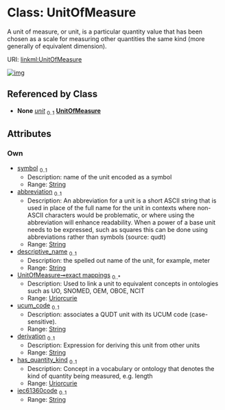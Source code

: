 
# Class: UnitOfMeasure

A unit of measure, or unit, is a particular quantity value that has been chosen as a scale for  measuring other quantities the same kind (more generally of equivalent dimension).

URI: [linkml:UnitOfMeasure](https://w3id.org/linkml/UnitOfMeasure)


[![img](https://yuml.me/diagram/nofunky;dir:TB/class/[TypeExpression]++-%20unit%200..1>[UnitOfMeasure&#124;symbol:string%20%3F;abbreviation:string%20%3F;descriptive_name:string%20%3F;exact_mappings:uriorcurie%20*;ucum_code:string%20%3F;derivation:string%20%3F;has_quantity_kind:uriorcurie%20%3F;iec61360code:string%20%3F],[SlotExpression]++-%20unit%200..1>[UnitOfMeasure],[PermissibleValue]++-%20unit%200..1>[UnitOfMeasure],[TypeExpression],[SlotExpression],[PermissibleValue])](https://yuml.me/diagram/nofunky;dir:TB/class/[TypeExpression]++-%20unit%200..1>[UnitOfMeasure&#124;symbol:string%20%3F;abbreviation:string%20%3F;descriptive_name:string%20%3F;exact_mappings:uriorcurie%20*;ucum_code:string%20%3F;derivation:string%20%3F;has_quantity_kind:uriorcurie%20%3F;iec61360code:string%20%3F],[SlotExpression]++-%20unit%200..1>[UnitOfMeasure],[PermissibleValue]++-%20unit%200..1>[UnitOfMeasure],[TypeExpression],[SlotExpression],[PermissibleValue])

## Referenced by Class

 *  **None** *[unit](unit.md)*  <sub>0..1</sub>  **[UnitOfMeasure](UnitOfMeasure.md)**

## Attributes


### Own

 * [symbol](symbol.md)  <sub>0..1</sub>
     * Description: name of the unit encoded as a symbol
     * Range: [String](types/String.md)
 * [abbreviation](abbreviation.md)  <sub>0..1</sub>
     * Description: An abbreviation for a unit is a short ASCII string that is used in place of the full name for the unit in  contexts where non-ASCII characters would be problematic, or where using the abbreviation will enhance  readability. When a power of a base unit needs to be expressed, such as squares this can be done using  abbreviations rather than symbols (source: qudt)
     * Range: [String](types/String.md)
 * [descriptive_name](descriptive_name.md)  <sub>0..1</sub>
     * Description: the spelled out name of the unit, for example, meter
     * Range: [String](types/String.md)
 * [UnitOfMeasure➞exact mappings](UnitOfMeasure_exact_mappings.md)  <sub>0..\*</sub>
     * Description: Used to link a unit to equivalent concepts in ontologies such as UO, SNOMED, OEM, OBOE, NCIT
     * Range: [Uriorcurie](types/Uriorcurie.md)
 * [ucum_code](ucum_code.md)  <sub>0..1</sub>
     * Description: associates a QUDT unit with its UCUM code (case-sensitive).
     * Range: [String](types/String.md)
 * [derivation](derivation.md)  <sub>0..1</sub>
     * Description: Expression for deriving this unit from other units
     * Range: [String](types/String.md)
 * [has_quantity_kind](has_quantity_kind.md)  <sub>0..1</sub>
     * Description: Concept in a vocabulary or ontology that denotes the kind of quantity being measured, e.g. length
     * Range: [Uriorcurie](types/Uriorcurie.md)
 * [iec61360code](iec61360code.md)  <sub>0..1</sub>
     * Range: [String](types/String.md)
